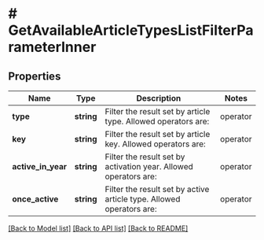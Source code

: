 # # GetAvailableArticleTypesListFilterParameterInner

## Properties

Name | Type | Description | Notes
------------ | ------------- | ------------- | -------------
**type** | **string** | Filter the result set by article type.  Allowed operators are:  | operator | example | | ------ | ------ | | &#x60;eq&#x60; | &#x60;eq;1337&#x60; | | &#x60;neq&#x60; | &#x60;neq;42&#x60; | | &#x60;gt&#x60; | &#x60;gt;69&#x60; | | &#x60;gte&#x60; | &#x60;gte;99&#x60; | | &#x60;lt&#x60; | &#x60;lt;69&#x60; | | &#x60;lte&#x60; | &#x60;lte;99&#x60; | | &#x60;in&#x60; | &#x60;in;1,2,3&#x60; | | &#x60;nin&#x60; | &#x60;nin;4,5,6&#x60; | | &#x60;wc&#x60; | &#x60;wc;j**n** doe&#x60; | | &#x60;nwc&#x60; | &#x60;nwc;john&#x60; | | &#x60;btw&#x60; | &#x60;btw;10,20&#x60; | | &#x60;rxp&#x60; | &#x60;rxp;j(oh\\|a)ne?&#x60; | | &#x60;null&#x60; | &#x60;null;&#x60; | | &#x60;nnull&#x60; | &#x60;nnull;&#x60; | | [optional]
**key** | **string** | Filter the result set by article key.  Allowed operators are:  | operator | example | | ------ | ------ | | &#x60;eq&#x60; | &#x60;eq;1337&#x60; | | &#x60;neq&#x60; | &#x60;neq;42&#x60; | | &#x60;gt&#x60; | &#x60;gt;69&#x60; | | &#x60;gte&#x60; | &#x60;gte;99&#x60; | | &#x60;lt&#x60; | &#x60;lt;69&#x60; | | &#x60;lte&#x60; | &#x60;lte;99&#x60; | | &#x60;in&#x60; | &#x60;in;1,2,3&#x60; | | &#x60;nin&#x60; | &#x60;nin;4,5,6&#x60; | | &#x60;wc&#x60; | &#x60;wc;j**n** doe&#x60; | | &#x60;nwc&#x60; | &#x60;nwc;john&#x60; | | &#x60;btw&#x60; | &#x60;btw;10,20&#x60; | | &#x60;rxp&#x60; | &#x60;rxp;j(oh\\|a)ne?&#x60; | | &#x60;null&#x60; | &#x60;null;&#x60; | | &#x60;nnull&#x60; | &#x60;nnull;&#x60; | | [optional]
**active_in_year** | **string** | Filter the result set by activation year.  Allowed operators are:  | operator | example | | ------ | ------ | | &#x60;eq&#x60; | &#x60;eq;1337&#x60; | | &#x60;neq&#x60; | &#x60;neq;42&#x60; | | &#x60;gt&#x60; | &#x60;gt;69&#x60; | | &#x60;gte&#x60; | &#x60;gte;99&#x60; | | &#x60;lt&#x60; | &#x60;lt;69&#x60; | | &#x60;lte&#x60; | &#x60;lte;99&#x60; | | &#x60;in&#x60; | &#x60;in;1,2,3&#x60; | | &#x60;nin&#x60; | &#x60;nin;4,5,6&#x60; | | &#x60;wc&#x60; | &#x60;wc;j**n** doe&#x60; | | &#x60;nwc&#x60; | &#x60;nwc;john&#x60; | | &#x60;btw&#x60; | &#x60;btw;10,20&#x60; | | &#x60;rxp&#x60; | &#x60;rxp;j(oh\\|a)ne?&#x60; | | &#x60;null&#x60; | &#x60;null;&#x60; | | &#x60;nnull&#x60; | &#x60;nnull;&#x60; | | [optional]
**once_active** | **string** | Filter the result set by active article type.  Allowed operators are:  | operator | example | | ------ | ------ | | &#x60;eq&#x60; | &#x60;eq;1337&#x60; | | &#x60;neq&#x60; | &#x60;neq;42&#x60; | | &#x60;gt&#x60; | &#x60;gt;69&#x60; | | &#x60;gte&#x60; | &#x60;gte;99&#x60; | | &#x60;lt&#x60; | &#x60;lt;69&#x60; | | &#x60;lte&#x60; | &#x60;lte;99&#x60; | | &#x60;in&#x60; | &#x60;in;1,2,3&#x60; | | &#x60;nin&#x60; | &#x60;nin;4,5,6&#x60; | | &#x60;wc&#x60; | &#x60;wc;j**n** doe&#x60; | | &#x60;nwc&#x60; | &#x60;nwc;john&#x60; | | &#x60;btw&#x60; | &#x60;btw;10,20&#x60; | | &#x60;rxp&#x60; | &#x60;rxp;j(oh\\|a)ne?&#x60; | | &#x60;null&#x60; | &#x60;null;&#x60; | | &#x60;nnull&#x60; | &#x60;nnull;&#x60; | | [optional]

[[Back to Model list]](../../README.md#models) [[Back to API list]](../../README.md#endpoints) [[Back to README]](../../README.md)
